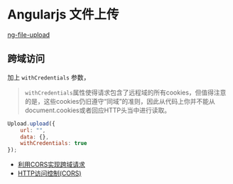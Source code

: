 # Angularjs 文件上传
[ng-file-upload](https://github.com/danialfarid/ng-file-upload)

## 跨域访问
加上 `withCredentials` 参数，
> `withCredentials`属性使得请求包含了远程域的所有cookies，但值得注意的是，这些cookies仍旧遵守“同域”的准则，因此从代码上你并不能从document.cookies或者回应HTTP头当中进行读取。

```js
Upload.upload({
    url: "",
    data: {},
    withCredentials: true
});
```

* [利用CORS实现跨域请求](http://newhtml.net/using-cors/)  
* [HTTP访问控制(CORS)](https://developer.mozilla.org/zh-CN/docs/Web/HTTP/Access_control_CORS)